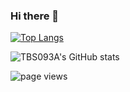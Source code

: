 ### Hi there 👋

<!-- <p align="left" height="130px">
  <a href="https://github.com/TBS093A">
    <img align="" height='100%' src="https://github-readme-stats.vercel.app/api?username=TBS093A&hide_title=true&show_icons=true&include_all_commits=true&line_height=21&bg_color=0000&text_color=2f80ed&count_private=true">
    <img align="" height='100%' src="https://github-readme-stats.vercel.app/api/top-langs/?username=TBS093A&hide_title=true&layout=compact&bg_color=0000&text_color=2f80ed">
  </a>
</p> -->

[![Top Langs](https://github-readme-stats.vercel.app/api/top-langs/?username=TBS093A&langs_count=20&hide=php,c,c++,Java,Makefile,css,scss,html&show_icons=true&title_color=fff&icon_color=79ff97&text_color=9f9f9f&bg_color=151515)](https://github.com/TBS093A/render-app-backend)

![TBS093A's GitHub stats](https://github-readme-stats.vercel.app/api/?username=TBS093A&show_icons=true&title_color=fff&icon_color=79ff97&text_color=9f9f9f&bg_color=151515)

![page views](https://komarev.com/ghpvc/?username=TBS093A&color=brightgreen)

<!--
**TBS093A/TBS093A** is a ✨ _special_ ✨ repository because its `README.md` (this file) appears on your GitHub profile.

Here are some ideas to get you started:

- 🔭 I’m currently working on ...
- 🌱 I’m currently learning ...
- 👯 I’m looking to collaborate on ...
- 🤔 I’m looking for help with ...
- 💬 Ask me about ...
- 📫 How to reach me: ...
- 😄 Pronouns: ...
- ⚡ Fun fact: ...
-->
